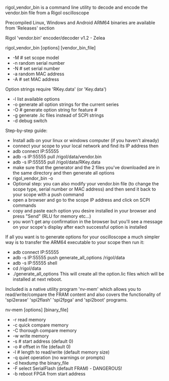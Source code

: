 rigol_vendor_bin is a command line utility to
decode and encode the vendor.bin file from a Rigol oscilloscope

Precompiled Linux, Windows and Android ARM64 binaries are available
from 'Releases' section

Rigol 'vendor.bin' encoder/decoder v1.2 - Zelea

rigol_vendor_bin [options] [vendor_bin_file]
 - -M #    set scope model
 - -n      random serial number
 - -N #    set serial number
 - -a      random MAC address
 - -A #    set MAC address

Option strings require 'RKey.data' (or 'Key.data')
 - -l      list available options
 - -o      generate all option strings for the current series
 - -O #    generate option string for feature #
 - -g      generate .lic files instead of SCPI strings
 - -d      debug switch

Step-by-step guide:
 - Install adb on your linux or windows computer (if you haven't already)
 - connect your scope to your local network and find its IP address then
 - adb connect IP:55555
 - adb -s IP:55555 pull /rigol/data/vendor.bin
 - adb -s IP:55555 pull /rigol/data/RKey.data
 - make sure that the generator and the 2 files you've downloaded are in the same directory and then generate all options
 - rigol_vendor_bin -o
 - Optional step: you can also modify your vendor.bin file (to change the scope type, serial number or MAC address) and then send it back to your scope with a push command
 - open a browser and go to the scope IP address and click on SCPI commands
 - copy and paste each option you desire installed in your browser and press "Send" (RLU for memory etc...)
 - you won't get any confirmation in the browser but you'll see a message on your scope's display after each successful option is installed

If all you want is to generate options for your oscilloscope a much simpler way is
to transfer the ARM64 executable to your scope then run it: 
 - adb connect IP:55555
 - adb -s IP:55555 push generate_all_options /rigol/data
 - adb -s IP:55555 shell
 - cd /rigol/data
 - ./generate_all_options
This will create all the option.lic files which will be installed at next reboot.

Included is a native utility program 'nv-mem' which allows you
to read/write/compare the FRAM content and also covers the functionality of
'spi2erase' 'spi2flash' 'spi2fpga' and 'spi2boot' programs.

nv-mem [options] [binary_file]
 - -r      read memory
 - -c      quick compare memory
 - -C      thorough compare memory
 - -w      write memory
 - -s #    start address (default 0)
 - -o #    offset in file (default 0)
 - -l #    length to read/write (default memory size)
 - -q      quiet operation (no warnings or prompts)
 - -d      hexdump the binary_file
 - -F      select SerialFlash (default FRAM) - DANGEROUS!
 - -b      reboot FPGA from start address
